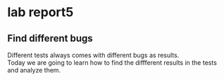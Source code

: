 # lab report5
## Find different bugs

Different tests always comes with different bugs as results.\
Today we are going to learn how to find the diffferent results in the tests and analyze them.



